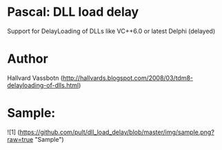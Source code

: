 # Pascal: DLL load delay
Support for DelayLoading of DLLs like VC++6.0 or latest Delphi (delayed)

# Author
Hallvard Vassbotn (http://hallvards.blogspot.com/2008/03/tdm8-delayloading-of-dlls.html)

# Sample:

![1] (https://github.com/pult/dll_load_delay/blob/master/img/sample.png?raw=true "Sample")
